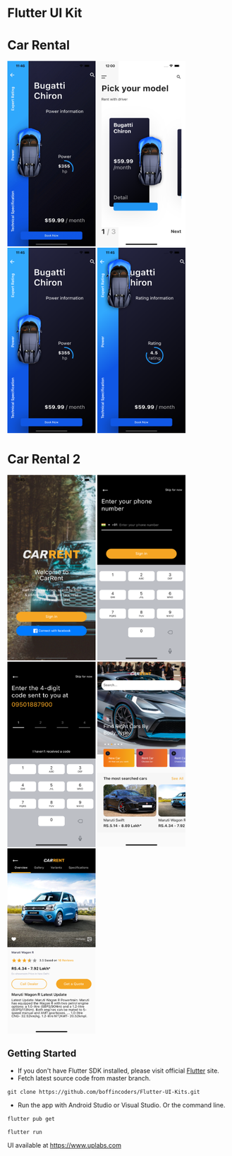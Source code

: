 # Flutter UI Kit

# Car Rental 

<img src="https://github.com/boffincoders/Flutter-UI-Kits/blob/master/assets/screenshots/animation.gif?raw=true" width="200" height="420" />  <img src="https://github.com/boffincoders/Flutter-UI-Kits/blob/master/assets/screenshots/cars.png?raw=true" width="200" height="420" /> <img src="https://github.com/boffincoders/Flutter-UI-Kits/blob/master/assets/screenshots/details.png?raw=true" width="200" height="420" /> <img src="https://github.com/boffincoders/Flutter-UI-Kits/blob/master/assets/screenshots/details_animation.png?raw=true" width="200" height="420" />

# Car Rental 2

<img src="https://github.com/boffincoders/Flutter-UI-Kits/blob/master/assets/screenshots/welcome.png?raw=true" width="200" height="420" /> <img src="https://github.com/boffincoders/Flutter-UI-Kits/blob/master/assets/screenshots/signin.png?raw=true" width="200" height="420" /> <img src="https://github.com/boffincoders/Flutter-UI-Kits/blob/master/assets/screenshots/otp.png?raw=true" width="200" height="420" /> <img src="https://github.com/boffincoders/Flutter-UI-Kits/blob/master/assets/screenshots/home.png?raw=true" width="200" height="420" /> <img src="https://github.com/boffincoders/Flutter-UI-Kits/blob/master/assets/screenshots/details2.png?raw=true" width="200" height="420" />

## Getting Started
  - If you don't have Flutter SDK installed, please visit official [Flutter](https://flutter.dev/) site.
  - Fetch latest source code from master branch.
 
 ```
 git clone https://github.com/boffincoders/Flutter-UI-Kits.git
 ```  
 - Run the app with Android Studio or Visual Studio. Or the command line.
 
 ```
 flutter pub get
 ```
 ```
 flutter run
 ```
 UI available at https://www.uplabs.com
